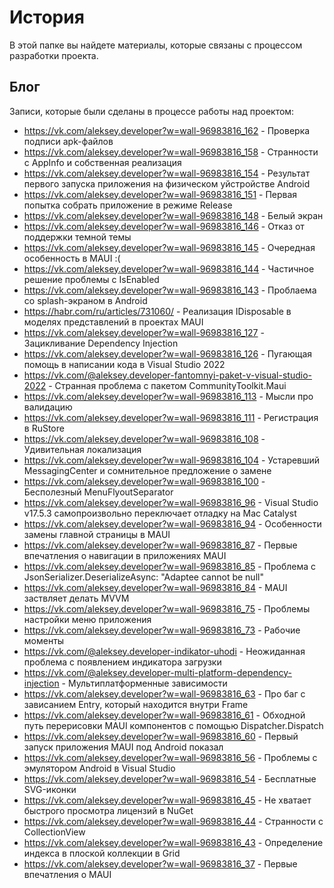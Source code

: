 # История

В этой папке вы найдете материалы, которые связаны с процессом разработки проекта.

## Блог

Записи, которые были сделаны в процессе работы над проектом:

* https://vk.com/aleksey.developer?w=wall-96983816_162 - Проверка подписи apk-файлов
* https://vk.com/aleksey.developer?w=wall-96983816_158 - Странности с AppInfo и собственная реализация
* https://vk.com/aleksey.developer?w=wall-96983816_154 - Результат первого запуска приложения на физическом уйстройстве Android
* https://vk.com/aleksey.developer?w=wall-96983816_151 - Первая попытка собрать приложение в режиме Release
* https://vk.com/aleksey.developer?w=wall-96983816_148 - Белый экран
* https://vk.com/aleksey.developer?w=wall-96983816_146 - Отказ от поддержки темной темы
* https://vk.com/aleksey.developer?w=wall-96983816_145 - Очередная особенность в MAUI :(
* https://vk.com/aleksey.developer?w=wall-96983816_144 - Частичное решение проблемы с IsEnabled
* https://vk.com/aleksey.developer?w=wall-96983816_143 - Проблаема со splash-экраном в Android
* https://habr.com/ru/articles/731060/ - Реализация IDisposable в моделях представлений в проектах MAUI
* https://vk.com/aleksey.developer?w=wall-96983816_127 - Зацикливание Dependency Injection
* https://vk.com/aleksey.developer?w=wall-96983816_126 - Пугающая помощь в написании кода в Visual Studio 2022
* https://vk.com/@aleksey.developer-fantomnyi-paket-v-visual-studio-2022 - Странная проблема с пакетом CommunityToolkit.Maui
* https://vk.com/aleksey.developer?w=wall-96983816_113 - Мысли про валидацию
* https://vk.com/aleksey.developer?w=wall-96983816_111 - Регистрация в RuStore
* https://vk.com/aleksey.developer?w=wall-96983816_108 - Удивительная локализация
* https://vk.com/aleksey.developer?w=wall-96983816_104 - Устаревший MessagingCenter и сомнительное предложение о замене
* https://vk.com/aleksey.developer?w=wall-96983816_100 - Бесполезный MenuFlyoutSeparator
* https://vk.com/aleksey.developer?w=wall-96983816_96 - Visual Studio v17.5.3 самопроизвольно переключает отладку на Mac Catalyst
* https://vk.com/aleksey.developer?w=wall-96983816_94 - Особенности замены главной страницы в MAUI
* https://vk.com/aleksey.developer?w=wall-96983816_87 - Первые впечатления о навигации в приложениях MAUI
* https://vk.com/aleksey.developer?w=wall-96983816_85 - Проблема с JsonSerializer.DeserializeAsync: "Adaptee cannot be null"
* https://vk.com/aleksey.developer?w=wall-96983816_84 - MAUI заствляет делать MVVM
* https://vk.com/aleksey.developer?w=wall-96983816_75 - Проблемы настройки меню приложения
* https://vk.com/aleksey.developer?w=wall-96983816_73 - Рабочие моменты
* https://vk.com/@aleksey.developer-indikator-uhodi - Неожиданная проблема с появлением индикатора загрузки
* https://vk.com/@aleksey.developer-multi-platform-dependency-injection - Мультиплатформенные зависимости
* https://vk.com/aleksey.developer?w=wall-96983816_63 - Про баг с зависанием Entry, который находится внутри Frame
* https://vk.com/aleksey.developer?w=wall-96983816_61 - Обходной путь перерисовки MAUI компонентов с помощью Dispatcher.Dispatch
* https://vk.com/aleksey.developer?w=wall-96983816_60 - Первый запуск приложения MAUI под Android показал
* https://vk.com/aleksey.developer?w=wall-96983816_56 - Проблемы с эмулятором Android в Visual Studio
* https://vk.com/aleksey.developer?w=wall-96983816_54 - Бесплатные SVG-иконки
* https://vk.com/aleksey.developer?w=wall-96983816_45 - Не хватает быстрого просмотра лицензий в NuGet
* https://vk.com/aleksey.developer?w=wall-96983816_44 - Странности с CollectionView
* https://vk.com/aleksey.developer?w=wall-96983816_43 - Определение индекса в плоской коллекции в Grid
* https://vk.com/aleksey.developer?w=wall-96983816_37 - Первые впечатления о MAUI
